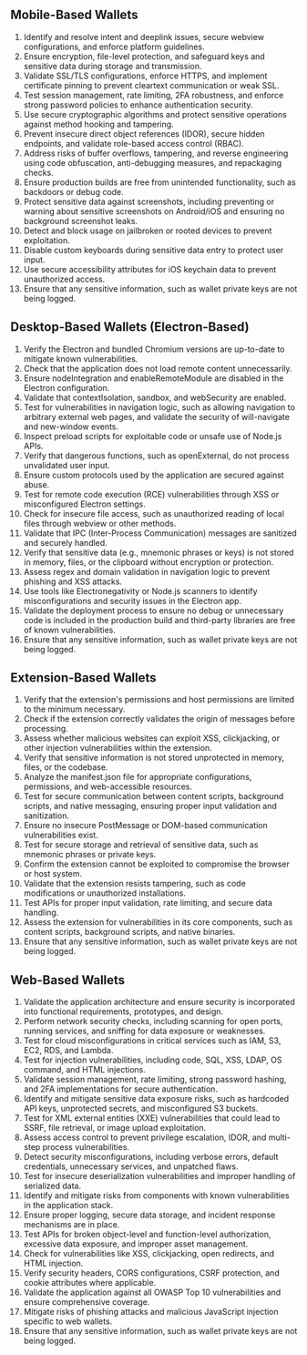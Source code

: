 ## Mobile-Based Wallets

1. Identify and resolve intent and deeplink issues, secure webview configurations, and enforce platform guidelines.
2. Ensure encryption, file-level protection, and safeguard keys and sensitive data during storage and transmission.
3. Validate SSL/TLS configurations, enforce HTTPS, and implement certificate pinning to prevent cleartext communication or weak SSL.
4. Test session management, rate limiting, 2FA robustness, and enforce strong password policies to enhance authentication security.
5. Use secure cryptographic algorithms and protect sensitive operations against method hooking and tampering.
6. Prevent insecure direct object references (IDOR), secure hidden endpoints, and validate role-based access control (RBAC).
7. Address risks of buffer overflows, tampering, and reverse engineering using code obfuscation, anti-debugging measures, and repackaging checks.
8. Ensure production builds are free from unintended functionality, such as backdoors or debug code.
9. Protect sensitive data against screenshots, including preventing or warning about sensitive screenshots on Android/iOS and ensuring no background screenshot leaks.
10. Detect and block usage on jailbroken or rooted devices to prevent exploitation.
11. Disable custom keyboards during sensitive data entry to protect user input.
12. Use secure accessibility attributes for iOS keychain data to prevent unauthorized access.
13. Ensure that any sensitive information, such as wallet private keys are not being logged. 

## Desktop-Based Wallets (Electron-Based)

1. Verify the Electron and bundled Chromium versions are up-to-date to mitigate known vulnerabilities.
2. Check that the application does not load remote content unnecessarily.
3. Ensure nodeIntegration and enableRemoteModule are disabled in the Electron configuration.
4. Validate that contextIsolation, sandbox, and webSecurity are enabled.
5. Test for vulnerabilities in navigation logic, such as allowing navigation to arbitrary external web pages, and validate the security of will-navigate and new-window events.
6. Inspect preload scripts for exploitable code or unsafe use of Node.js APIs.
7. Verify that dangerous functions, such as openExternal, do not process unvalidated user input.
8. Ensure custom protocols used by the application are secured against abuse.
9. Test for remote code execution (RCE) vulnerabilities through XSS or misconfigured Electron settings.
10. Check for insecure file access, such as unauthorized reading of local files through webview or other methods.
11. Validate that IPC (Inter-Process Communication) messages are sanitized and securely handled.
12. Verify that sensitive data (e.g., mnemonic phrases or keys) is not stored in memory, files, or the clipboard without encryption or protection.
13. Assess regex and domain validation in navigation logic to prevent phishing and XSS attacks.
14. Use tools like Electronegativity or Node.js scanners to identify misconfigurations and security issues in the Electron app.
15. Validate the deployment process to ensure no debug or unnecessary code is included in the production build and third-party libraries are free of known vulnerabilities.
16. Ensure that any sensitive information, such as wallet private keys are not being logged. 


## Extension-Based Wallets

1. Verify that the extension's permissions and host permissions are limited to the minimum necessary.
2. Check if the extension correctly validates the origin of messages before processing.
3. Assess whether malicious websites can exploit XSS, clickjacking, or other injection vulnerabilities within the extension.
4. Verify that sensitive information is not stored unprotected in memory, files, or the codebase.
5. Analyze the manifest.json file for appropriate configurations, permissions, and web-accessible resources.
6. Test for secure communication between content scripts, background scripts, and native messaging, ensuring proper input validation and sanitization.
7. Ensure no insecure PostMessage or DOM-based communication vulnerabilities exist.
8. Test for secure storage and retrieval of sensitive data, such as mnemonic phrases or private keys.
9. Confirm the extension cannot be exploited to compromise the browser or host system.
10. Validate that the extension resists tampering, such as code modifications or unauthorized installations.
11. Test APIs for proper input validation, rate limiting, and secure data handling.
12. Assess the extension for vulnerabilities in its core components, such as content scripts, background scripts, and native binaries.
13. Ensure that any sensitive information, such as wallet private keys are not being logged. 



## Web-Based Wallets

1. Validate the application architecture and ensure security is incorporated into functional requirements, prototypes, and design.
2. Perform network security checks, including scanning for open ports, running services, and sniffing for data exposure or weaknesses.
3. Test for cloud misconfigurations in critical services such as IAM, S3, EC2, RDS, and Lambda.
4. Test for injection vulnerabilities, including code, SQL, XSS, LDAP, OS command, and HTML injections.
5. Validate session management, rate limiting, strong password hashing, and 2FA implementations for secure authentication.
6. Identify and mitigate sensitive data exposure risks, such as hardcoded API keys, unprotected secrets, and misconfigured S3 buckets.
7. Test for XML external entities (XXE) vulnerabilities that could lead to SSRF, file retrieval, or image upload exploitation.
8. Assess access control to prevent privilege escalation, IDOR, and multi-step process vulnerabilities.
9. Detect security misconfigurations, including verbose errors, default credentials, unnecessary services, and unpatched flaws.
10. Test for insecure deserialization vulnerabilities and improper handling of serialized data.
11. Identify and mitigate risks from components with known vulnerabilities in the application stack.
12. Ensure proper logging, secure data storage, and incident response mechanisms are in place.
13. Test APIs for broken object-level and function-level authorization, excessive data exposure, and improper asset management.
14. Check for vulnerabilities like XSS, clickjacking, open redirects, and HTML injection.
15. Verify security headers, CORS configurations, CSRF protection, and cookie attributes where applicable.
16. Validate the application against all OWASP Top 10 vulnerabilities and ensure comprehensive coverage.
17. Mitigate risks of phishing attacks and malicious JavaScript injection specific to web wallets.
18. Ensure that any sensitive information, such as wallet private keys are not being logged. 

